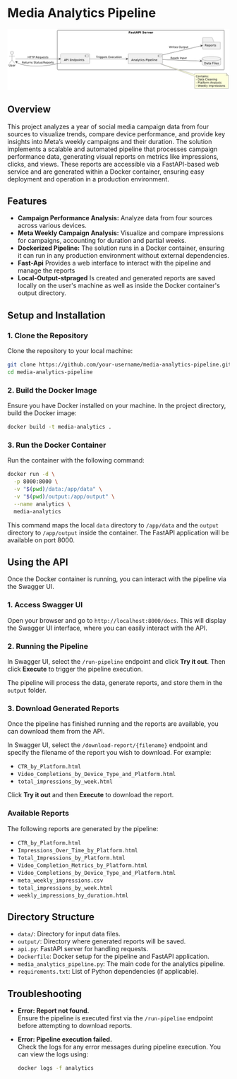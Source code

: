 # Media Analytics Pipeline

![Pipeline Diagram](https://github.com/MrJohn91/platform_campaign_analysis/blob/main/visualization/diagram.png)

## Overview

This project analyzes a year of social media campaign data from four sources to visualize trends, compare device performance, and provide key insights into Meta’s weekly campaigns and their duration. The solution implements a scalable and automated pipeline that processes campaign performance data, generating visual reports on metrics like impressions, clicks, and views. These reports are accessible via a FastAPI-based web service and are generated within a Docker container, ensuring easy deployment and operation in a production environment.

## Features

- **Campaign Performance Analysis:** Analyze data from four sources across various devices.
- **Meta Weekly Campaign Analysis:** Visualize and compare impressions for campaigns, accounting for duration and partial weeks.
- **Dockerized Pipeline:** The solution runs in a Docker container, ensuring it can run in any production environment without external dependencies.
- **Fast-Api** Provides a web interface to interact with the pipeline and manage the reports
- **Local-Output-stpraged** Is created and generated reports are saved locally on the user's machine as well as inside the Docker container's output directory.


## Setup and Installation

### 1. Clone the Repository

Clone the repository to your local machine:

```bash
git clone https://github.com/your-username/media-analytics-pipeline.git
cd media-analytics-pipeline
```

### 2. Build the Docker Image

Ensure you have Docker installed on your machine. In the project directory, build the Docker image:

```bash
docker build -t media-analytics .
```

### 3. Run the Docker Container

Run the container with the following command:

```bash
docker run -d \
  -p 8000:8000 \
  -v "$(pwd)/data:/app/data" \
  -v "$(pwd)/output:/app/output" \
  --name analytics \
  media-analytics
```

This command maps the local `data` directory to `/app/data` and the `output` directory to `/app/output` inside the container. The FastAPI application will be available on port 8000.

## Using the API

Once the Docker container is running, you can interact with the pipeline via the Swagger UI.

### 1. Access Swagger UI

Open your browser and go to `http://localhost:8000/docs`. This will display the Swagger UI interface, where you can easily interact with the API.

### 2. Running the Pipeline

In Swagger UI, select the `/run-pipeline` endpoint and click **Try it out**. Then click **Execute** to trigger the pipeline execution.

The pipeline will process the data, generate reports, and store them in the `output` folder.

### 3. Download Generated Reports

Once the pipeline has finished running and the reports are available, you can download them from the API.

In Swagger UI, select the `/download-report/{filename}` endpoint and specify the filename of the report you wish to download. For example:

- `CTR_by_Platform.html`
- `Video_Completions_by_Device_Type_and_Platform.html`
- `total_impressions_by_week.html`

Click **Try it out** and then **Execute** to download the report.

### Available Reports

The following reports are generated by the pipeline:

- `CTR_by_Platform.html`
- `Impressions_Over_Time_by_Platform.html`
- `Total_Impressions_by_Platform.html`
- `Video_Completion_Metrics_by_Platform.html`
- `Video_Completions_by_Device_Type_and_Platform.html`
- `meta_weekly_impressions.csv`
- `total_impressions_by_week.html`
- `weekly_impressions_by_duration.html`

## Directory Structure

- `data/`: Directory for input data files.
- `output/`: Directory where generated reports will be saved.
- `api.py`: FastAPI server for handling requests.
- `Dockerfile`: Docker setup for the pipeline and FastAPI application.
- `media_analytics_pipeline.py`: The main code for the analytics pipeline.
- `requirements.txt`: List of Python dependencies (if applicable).

## Troubleshooting

- **Error: Report not found.**  
  Ensure the pipeline is executed first via the `/run-pipeline` endpoint before attempting to download reports.

- **Error: Pipeline execution failed.**  
  Check the logs for any error messages during pipeline execution. You can view the logs using:

  ```bash
  docker logs -f analytics
